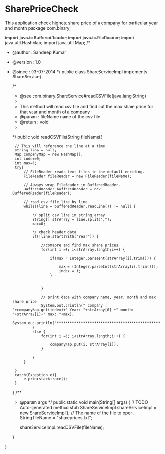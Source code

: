 SharePriceCheck
===============

This application check highest share price of a company for particular year and month
package com.binary;

import java.io.BufferedReader;
import java.io.FileReader;
import java.util.HashMap;
import java.util.Map;
/*
 * @author   : Sandeep Kumar
 * @version  : 1.0
 * @since    : 03-07-2014
 */
public class ShareServiceImpl  implements ShareService{

	/*
	 * @see com.binary.ShareService#readCSVFile(java.lang.String)
	 * 
	 * This method will read csv file and find out the max share price for that year and month of a company
	 * @param : fileName name of the csv file
	 * @return : void
	 * 
	 */
	public void readCSVFile(String fileName){
		
		// This will reference one line at a time
        String line = null;
        Map companyMap = new HashMap();
        int index=0;
        int max=0;
        try{
        	// FileReader reads text files in the default encoding.
            FileReader fileReader = new FileReader(fileName);

            // Always wrap FileReader in BufferedReader.
            BufferedReader bufferedReader = new BufferedReader(fileReader);
            
            // read csv file line by line
            while((line = bufferedReader.readLine()) != null) {
               
            	// split csv line in string array
                String[] strArray = line.split(",");
                max=0;
                
                // check header data
                if(!line.startsWith("Year")) {
                	
                	//comapre and find max share prices
	                for(int i =2; i<strArray.length;i++) {
	                	
	                	if(max < Integer.parseInt(strArray[i].trim())) {
	                		
	                		max = (Integer.parseInt(strArray[i].trim()));
	                		index = i;
	                	}
	                	
	                	
	                }
	                
	                // print data with company name, year, month and max share price
	                System.out.println(" company : "+companyMap.get(index)+" Year: "+strArray[0] +" month: "+strArray[1]+" max: "+max);
	                System.out.println("************************************************************************************");
                }
                else {
                	for(int i =2; i<strArray.length;i++) {
                		
                		companyMap.put(i, strArray[i]);
                	}
                	
                }
            }
            
        }
        catch(Exception e){
        	e.printStackTrace();
        }
	}
	/**
	 * @param args
	 */
	public static void main(String[] args) {
		// TODO Auto-generated method stub
		ShareServiceImpl shareServiceImpl = new ShareServiceImpl();
		 // The name of the file to open.		
        String fileName = "shareprices.txt";
        
        shareServiceImpl.readCSVFile(fileName);
        
	}

}
